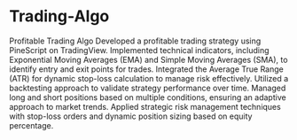 # Trading-Algo
Profitable Trading Algo
Developed a profitable trading strategy using PineScript on TradingView.
Implemented technical indicators, including Exponential Moving Averages (EMA) and Simple Moving Averages (SMA), to identify entry and exit points for trades.
Integrated the Average True Range (ATR) for dynamic stop-loss calculation to manage risk effectively.
Utilized a backtesting approach to validate strategy performance over time.
Managed long and short positions based on multiple conditions, ensuring an adaptive approach to market trends.
Applied strategic risk management techniques with stop-loss orders and dynamic position sizing based on equity percentage.
